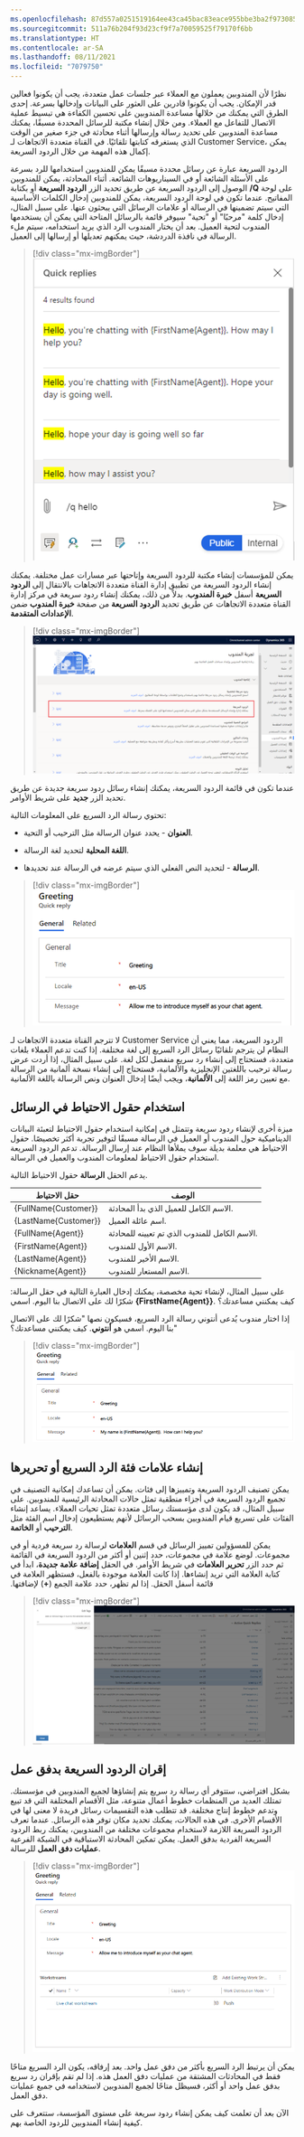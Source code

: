 ```yaml
---
ms.openlocfilehash: 87d557a0251519164ee43ca45bac83eace955bbe3ba2f97308567de511d05bcc
ms.sourcegitcommit: 511a76b204f93d23cf9f7a70059525f79170f6bb
ms.translationtype: HT
ms.contentlocale: ar-SA
ms.lasthandoff: 08/11/2021
ms.locfileid: "7079750"
---
```

نظرًا لأن المندوبين يعملون مع العملاء عبر جلسات عمل متعددة، يجب أن يكونوا فعالين قدر الإمكان. يجب أن يكونوا قادرين على العثور على البيانات وإدخالها بسرعة. إحدى الطرق التي يمكنك من خلالها مساعدة المندوبين على تحسين الكفاءة هي تبسيط عملية الاتصال للتفاعل مع العملاء. ومن خلال إنشاء مكتبة للرسائل المحددة مسبقًا، يمكنك مساعدة المندوبين على تحديد رسالة وإرسالها أثناء محادثة في جزء صغير من الوقت الذي يستغرقه كتابتها تلقائيًا. في القناة متعددة الاتجاهات لـ Customer Service، يمكن إكمال هذه المهمة من خلال الردود السريعة.

الردود السريعة عبارة عن رسائل محددة مسبقًا يمكن للمندوبين استخدامها للرد بسرعة على الأسئلة الشائعة أو في السيناريوهات الشائعة. أثناء المحادثة، يمكن للمندوبين الوصول إلى الردود السريعة عن طريق تحديد الزر **الردود السريعة** أو بكتابة **‎/Q** على لوحة المفاتيح.
عندما تكون في لوحة الردود السريعة، يمكن للمندوبين إدخال الكلمات الأساسية التي سيتم تضمينها في الرسالة أو علامات الرسائل التي يبحثون عنها. على سبيل المثال، إدخال كلمة "مرحبًا" أو "تحية" سيوفر قائمة بالرسائل المتاحة التي يمكن أن يستخدمها المندوب لتحية العميل.
بعد أن يختار المندوب الرد الذي يريد استخدامه، سيتم ملء الرسالة في نافذة الدردشة، حيث يمكنهم تعديلها أو إرسالها إلى العميل.

> [!div class="mx-imgBorder"]
> [![لقطة شاشة للرسائل المحددة مسبقًا في الردود السريعة.](../media/quick-replies.png)](../media/quick-replies.png#lightbox)

يمكن للمؤسسات إنشاء مكتبة للردود السريعة وإتاحتها عبر مسارات عمل مختلفة. يمكنك إنشاء الردود السريعة من تطبيق إدارة القناة متعددة الاتجاهات بالانتقال إلى **الردود السريعة** أسفل **خبرة المندوب**. بدلاً من ذلك، يمكنك إنشاء ردود سريعة في ‏‫مركز إدارة القناة متعددة الاتجاهات‬ عن طريق تحديد **الردود السريعة** من صفحة **خبرة المندوب** ضمن **‏‫الإعدادات المتقدمة‬**.

> [!div class="mx-imgBorder"]
> [![لقطة شاشة للردود السريعة في قسم خبرة المندوب.](../media/agent-experience-quick-replies.png)](../media/agent-experience-quick-replies.png#lightbox)

عندما تكون في قائمة الردود السريعة، يمكنك إنشاء رسائل ردود سريعة جديدة عن طريق تحديد الزر **جديد** على شريط الأوامر.

تحتوي رسالة الرد السريع على المعلومات التالية:

-   **العنوان** - يحدد عنوان الرسالة مثل الترحيب أو التحية.

-   **اللغة المحلية‬** لتحديد لغة الرسالة.

-   **الرسالة** - لتحديد النص الفعلي الذي سيتم عرضه في الرسالة عند تحديدها.

> [!div class="mx-imgBorder"]
> [![لقطة شاشة للمعلومات العامة للرد السريع.](../media/general-greeting.png)](../media/general-greeting.png#lightbox)

لا تترجم القناة متعددة الاتجاهات لـ Customer Service الردود السريعة، مما يعني أن النظام لن يترجم تلقائيًا رسائل الرد السريع إلى لغة مختلفة. إذا كنت تدعم العملاء بلغات متعددة، فستحتاج إلى إنشاء رد سريع منفصل لكل لغة. على سبيل المثال، إذا أردت عرض رسالة ترحيب باللغتين الإنجليزية والألمانية، فستحتاج إلى إنشاء نسخة ألمانية من الرسالة مع تعيين رمز اللغة إلى **الألمانية**، ويجب أيضًا إدخال العنوان ونص الرسالة باللغة الألمانية.

## <a name="use-slugs-in-messages"></a>استخدام حقول الاحتياط في الرسائل

ميزة أخرى لإنشاء ردود سريعة وتتمثل في إمكانية استخدام حقول الاحتياط لتعبئة البيانات الديناميكية حول المندوب أو العميل في الرسالة مسبقًا لتوفير تجربة أكثر تخصيصًا. حقول الاحتياط هي معلمة بديلة سوف يملأها النظام عند إرسال الرسالة. تدعم الردود السريعة استخدام حقول الاحتياط لمعلومات المندوب والعميل في الرسالة.

يدعم الحقل **الرسالة** حقول الاحتياط التالية.

|     حقل الاحتياط                    |     الوصف                                                        |
|-----------------------------|------------------------------------------------------------------------|
|     {FullName{Customer}}    |     الاسم الكامل للعميل الذي بدأ المحادثة.      |
|     {LastName{Customer}}    |     اسم عائلة العميل.                                     |
|     {FullName{Agent}}       |     الاسم الكامل للمندوب الذي تم تعيينه للمحادثة.    |
|     {FirstName{Agent}}      |     الاسم الأول للمندوب.                                       |
|     {LastName{Agent}}       |     الاسم الأخير للمندوب.                                        |
|     {Nickname{Agent}}       |     الاسم المستعار للمندوب.                                        |

على سبيل المثال، لإنشاء تحية مخصصة، يمكنك إدخال العبارة التالية في حقل الرسالة: شكرًا لك على الاتصال بنا اليوم.
اسمي **{FirstName{Agent}}**. كيف يمكنني مساعدتك؟ 

إذا اختار مندوب يُدعى أنتوني رسالة الرد السريع، فسيكون نصها "شكرًا لك على الاتصال بنا اليوم. اسمي هو **أنتوني**. كيف يمكنني مساعدتك؟"

> [!div class="mx-imgBorder"]
> [![لقطة شاشة لرسالة رد سريع.](../media/message.png)](../media/message.png#lightbox)

## <a name="create-or-edit-quick-reply-category-tags"></a>إنشاء علامات فئة الرد السريع أو تحريرها

يمكن تصنيف الردود السريعة وتمييزها إلى فئات. يمكن أن تساعدك إمكانية التصنيف في تجميع الردود السريعة في أجزاء منطقية تمثل حالات المحادثة الرئيسية للمندوبين.
على سبيل المثال، قد يكون لدى مؤسستك رسائل متعددة تمثل تحيات العملاء. يساعد إنشاء الفئات على تسريع قيام المندوبين بسحب الرسائل لأنهم يستطيعون إدخال اسم الفئة مثل **الترحيب** أو **الخاتمة**.

يمكن للمسؤولين تمييز الرسائل في قسم **العلامات** لرسالة رد سريعة فردية أو في مجموعات. لوضع علامة في مجموعات، حدد إثنين أو أكثر من الردود السريعة في القائمة ثم حدد الزر **‏‫تحرير العلامات** في شريط الأوامر. في الحقل **إضافة علامة جديدة**، ابدأ في كتابة العلامة التي تريد إنشاءها. إذا كانت العلامة موجودة بالفعل، فستظهر العلامة في قائمة أسفل الحقل. إذا لم تظهر، حدد علامة الجمع (**+**) لإضافتها.

> [!div class="mx-imgBorder"]
> [![لقطة شاشة لطريقة عرض "تحرير العلامات" للردود السريعة.](../media/tags.png)](../media/tags.png#lightbox)

## <a name="associate-quick-replies-with-a-workstream"></a>إقران الردود السريعة بدفق عمل

بشكل افتراضي، ستتوفر أي رسالة رد سريع يتم إنشاؤها لجميع المندوبين في مؤسستك. تمتلك العديد من المنظمات خطوط أعمال متنوعة، مثل الأقسام المختلفة التي قد تبيع وتدعم خطوط إنتاج مختلفة. قد تتطلب هذه التقسيمات رسائل فريدة لا معنى لها في الأقسام الأخرى. في هذه الحالات، يمكنك تحديد مكان توفر هذه الرسائل. عندما تعرف الردود السريعة اللازمة لاستخدام مجموعات مختلفة من المندوبين، يمكنك ربط الردود السريعة الفردية بدفق العمل. يمكن تمكين المحادثة الاستباقية في الشبكة الفرعية **‏‫عمليات دفق العمل‬** للرسالة.

> [!div class="mx-imgBorder"]
> [![لقطة شاشة لطريقة عرض "‏‫عمليات دفق العمل‬" للردود السريعة.](../media/workstream.png)](../media/workstream.png#lightbox)

يمكن أن يرتبط الرد السريع بأكثر من دفق عمل واحد. بعد إرفاقه، يكون الرد السريع متاحًا فقط في المحادثات المشتقة من عمليات دفق العمل هذه. إذا لم تقم بإقران رد سريع بدفق عمل واحد أو أكثر، فسيظل متاحًا لجميع المندوبين لاستخدامه في جميع عمليات دفق العمل.

الآن بعد أن تعلمت كيف يمكن إنشاء ردود سريعة على مستوى المؤسسة، ستتعرف على كيفية إنشاء المندوبين للردود الخاصة بهم.

